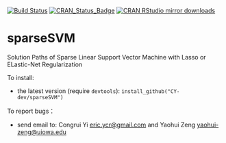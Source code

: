 [![Build Status](https://travis-ci.org/CY-dev/sparseSVM.svg?branch=master)](https://travis-ci.org/CY-dev/sparseSVM)
[![CRAN_Status_Badge](http://www.r-pkg.org/badges/version/sparseSVM)](https://CRAN.R-project.org/package=sparseSVM)
[![CRAN RStudio mirror downloads](http://cranlogs.r-pkg.org/badges/grand-total/sparseSVM)](http://www.r-pkg.org/pkg/sparseSVM)

# sparseSVM
Solution Paths of Sparse Linear Support Vector Machine with Lasso or ELastic-Net Regularization

To install:
* the latest version (require `devtools`): `install_github("CY-dev/sparseSVM")`

To report bugs：
* send email to: Congrui Yi <eric.ycr@gmail.com> and Yaohui Zeng <yaohui-zeng@uiowa.edu>
